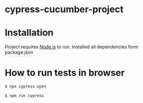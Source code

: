 # cypress-cucumber-project

# Installation

Project requires [Node.js](https://nodejs.org/) to run.
Installed all dependencies form package.json

# How to run tests in browser

```sh
$ npx cypress open
```
```sh
$ npm run cypress
```


